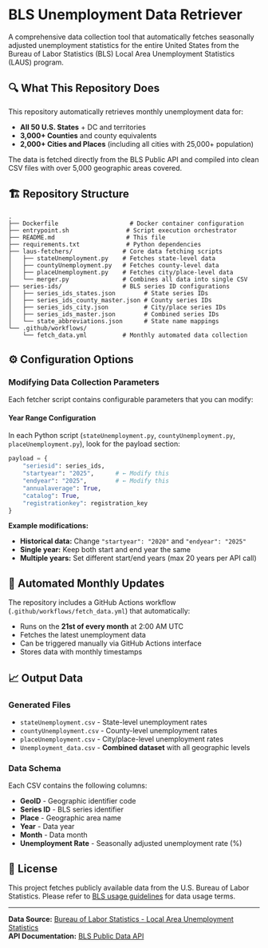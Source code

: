 # BLS Unemployment Data Retriever

A comprehensive data collection tool that automatically fetches seasonally adjusted unemployment statistics for the entire United States from the Bureau of Labor Statistics (BLS) Local Area Unemployment Statistics (LAUS) program.

## 🔍 What This Repository Does

This repository automatically retrieves monthly unemployment data for:
- **All 50 U.S. States** + DC and territories
- **3,000+ Counties** and county equivalents 
- **2,000+ Cities and Places** (including all cities with 25,000+ population)

The data is fetched directly from the BLS Public API and compiled into clean CSV files with over 5,000 geographic areas covered.

## 🏗️ Repository Structure

```
.
├── Dockerfile                    # Docker container configuration
├── entrypoint.sh                # Script execution orchestrator
├── README.md                    # This file
├── requirements.txt             # Python dependencies
├── laus-fetchers/              # Core data fetching scripts
│   ├── stateUnemployment.py    # Fetches state-level data
│   ├── countyUnemployment.py   # Fetches county-level data
│   ├── placeUnemployment.py    # Fetches city/place-level data
│   └── merger.py               # Combines all data into single CSV
├── series-ids/                 # BLS series ID configurations
│   ├── series_ids_states.json        # State series IDs
│   ├── series_ids_county_master.json # County series IDs
│   ├── series_ids_city.json          # City/place series IDs
│   ├── series_ids_master.json        # Combined series IDs
│   └── state_abbreviations.json      # State name mappings
└── .github/workflows/
    └── fetch_data.yml          # Monthly automated data collection
```


## ⚙️ Configuration Options

### Modifying Data Collection Parameters

Each fetcher script contains configurable parameters that you can modify:

#### Year Range Configuration
In each Python script (`stateUnemployment.py`, `countyUnemployment.py`, `placeUnemployment.py`), look for the payload section:

```python
payload = {
    "seriesid": series_ids,
    "startyear": "2025",      # ← Modify this
    "endyear": "2025",        # ← Modify this
    "annualaverage": True,
    "catalog": True,
    "registrationkey": registration_key
}
```

**Example modifications:**
- **Historical data:** Change `"startyear": "2020"` and `"endyear": "2025"`
- **Single year:** Keep both start and end year the same
- **Multiple years:** Set different start/end years (max 20 years per API call)


## 📅 Automated Monthly Updates

The repository includes a GitHub Actions workflow (`.github/workflows/fetch_data.yml`) that automatically:
- Runs on the **21st of every month** at 2:00 AM UTC
- Fetches the latest unemployment data
- Can be triggered manually via GitHub Actions interface
- Stores data with monthly timestamps

## 📈 Output Data

### Generated Files
- `stateUnemployment.csv` - State-level unemployment rates
- `countyUnemployment.csv` - County-level unemployment rates  
- `placeUnemployment.csv` - City/place-level unemployment rates
- `Unemployment_data.csv` - **Combined dataset** with all geographic levels

### Data Schema
Each CSV contains the following columns:
- **GeoID** - Geographic identifier code
- **Series ID** - BLS series identifier
- **Place** - Geographic area name
- **Year** - Data year
- **Month** - Data month  
- **Unemployment Rate** - Seasonally adjusted unemployment rate (%)

## 📄 License

This project fetches publicly available data from the U.S. Bureau of Labor Statistics. Please refer to [BLS usage guidelines](https://www.bls.gov/developers/) for data usage terms.

---

**Data Source:** [Bureau of Labor Statistics - Local Area Unemployment Statistics](https://www.bls.gov/lau/)  
**API Documentation:** [BLS Public Data API](https://www.bls.gov/developers/api_signature_v2.htm)